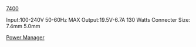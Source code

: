 [7400](https://www.amazon.com/Charger-Inspiron-Precision-LA130PM121-Docking/dp/B0BF13GWKJ)

Input:100-240V 50-60Hz MAX Output:19.5V-6.7A 130 Watts Connecter Size: 7.4mm 5.0mm


[Power Manager](https://www.dell.com/support/home/en-ca/drivers/driversdetails?driverid=kdhhr)